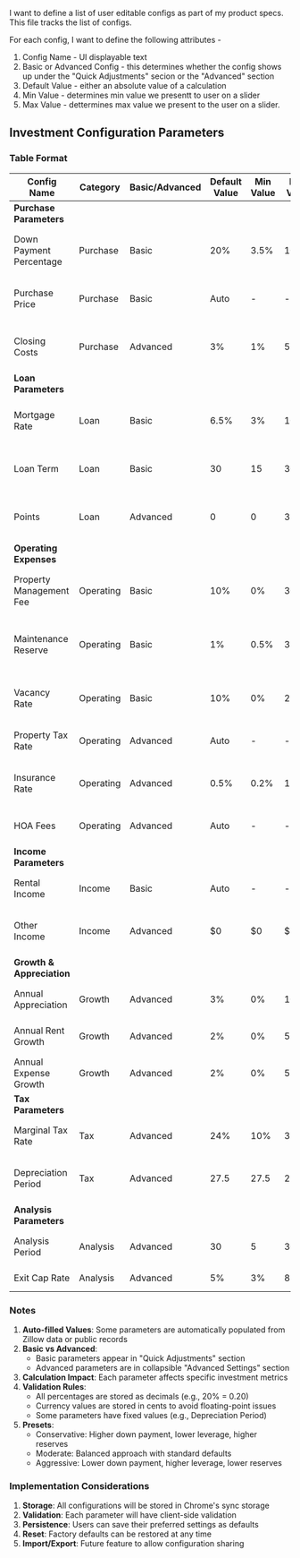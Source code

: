 I want to define a list of user editable configs as part of my product specs. This file tracks the list of configs.

For each config, I want to define the following attributes - 
1. Config Name - UI displayable text
2. Basic or Advanced Config - this determines whether the config shows up under the "Quick Adjustments" secion or the "Advanced" section
3. Default Value - either an absolute value of a calculation
4. Min Value - determines min value we presentt to user on a slider
5. Max Value - dettermines max value we present to the user on a slider.

## Investment Configuration Parameters

### Table Format
| Config Name | Category | Basic/Advanced | Default Value | Min Value | Max Value | Description | Calculation Impact |
|------------|----------|---------------|---------------|-----------|-----------|-------------|-------------------|
| **Purchase Parameters** |
| Down Payment Percentage | Purchase | Basic | 20% | 3.5% | 100% | Initial down payment as percentage of purchase price | Affects loan amount and monthly mortgage |
| Purchase Price | Purchase | Basic | Auto | - | - | Property purchase price (auto-filled from Zillow) | Base for all calculations |
| Closing Costs | Purchase | Advanced | 3% | 1% | 5% | Closing costs as percentage of purchase price | One-time cost added to initial investment |
| **Loan Parameters** |
| Mortgage Rate | Loan | Basic | 6.5% | 3% | 10% | Annual interest rate for mortgage | Affects monthly mortgage payment |
| Loan Term | Loan | Basic | 30 | 15 | 30 | Mortgage term in years | Affects monthly mortgage payment |
| Points | Loan | Advanced | 0 | 0 | 3 | Mortgage points paid at closing | One-time cost, reduces interest rate |
| **Operating Expenses** |
| Property Management Fee | Operating | Basic | 10% | 0% | 30% | Monthly management fee as percentage of rent | Monthly operating expense |
| Maintenance Reserve | Operating | Basic | 1% | 0.5% | 3% | Annual maintenance reserve as percentage of property value | Monthly operating expense |
| Vacancy Rate | Operating | Basic | 10% | 0% | 25% | Expected vacancy rate as percentage | Reduces effective rental income |
| Property Tax Rate | Operating | Advanced | Auto | - | - | Annual property tax rate (auto-filled if available) | Monthly operating expense |
| Insurance Rate | Operating | Advanced | 0.5% | 0.2% | 1% | Annual insurance as percentage of property value | Monthly operating expense |
| HOA Fees | Operating | Advanced | Auto | - | - | Monthly HOA fees (auto-filled if available) | Monthly operating expense |
| **Income Parameters** |
| Rental Income | Income | Basic | Auto | - | - | Monthly rental income (Zestimate/HUD) | Primary income source |
| Other Income | Income | Advanced | $0 | $0 | $1000 | Additional monthly income (e.g., parking, storage) | Additional income source |
| **Growth & Appreciation** |
| Annual Appreciation | Growth | Advanced | 3% | 0% | 10% | Expected annual property value appreciation | Affects long-term returns |
| Annual Rent Growth | Growth | Advanced | 2% | 0% | 5% | Expected annual rental income growth | Affects long-term returns |
| Annual Expense Growth | Growth | Advanced | 2% | 0% | 5% | Expected annual expense growth | Affects long-term returns |
| **Tax Parameters** |
| Marginal Tax Rate | Tax | Advanced | 24% | 10% | 37% | Investor's marginal tax bracket | Affects tax benefits |
| Depreciation Period | Tax | Advanced | 27.5 | 27.5 | 27.5 | Years for depreciation (fixed for residential) | Affects tax benefits |
| **Analysis Parameters** |
| Analysis Period | Analysis | Advanced | 30 | 5 | 30 | Years for investment analysis | Affects long-term metrics |
| Exit Cap Rate | Analysis | Advanced | 5% | 3% | 8% | Expected cap rate at sale | Affects exit value |


### Notes
1. **Auto-filled Values**: Some parameters are automatically populated from Zillow data or public records
2. **Basic vs Advanced**: 
   - Basic parameters appear in "Quick Adjustments" section
   - Advanced parameters are in collapsible "Advanced Settings" section
3. **Calculation Impact**: Each parameter affects specific investment metrics
4. **Validation Rules**:
   - All percentages are stored as decimals (e.g., 20% = 0.20)
   - Currency values are stored in cents to avoid floating-point issues
   - Some parameters have fixed values (e.g., Depreciation Period)
5. **Presets**:
   - Conservative: Higher down payment, lower leverage, higher reserves
   - Moderate: Balanced approach with standard defaults
   - Aggressive: Lower down payment, higher leverage, lower reserves

### Implementation Considerations
1. **Storage**: All configurations will be stored in Chrome's sync storage
2. **Validation**: Each parameter will have client-side validation
3. **Persistence**: Users can save their preferred settings as defaults
4. **Reset**: Factory defaults can be restored at any time
5. **Import/Export**: Future feature to allow configuration sharing
